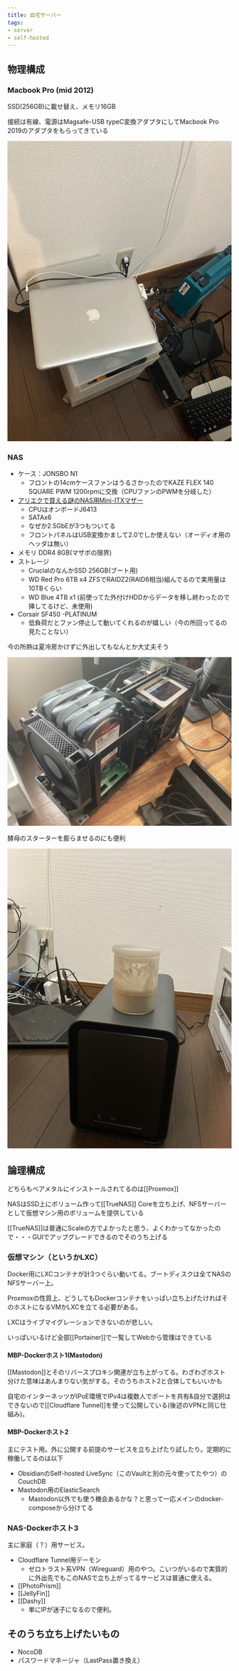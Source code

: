 ```yaml
---
title: 自宅サーバー
tags:
- server
- self-hosted
---
```


## 物理構成

### Macbook Pro (mid 2012)

SSD(256GB)に載せ替え、メモリ16GB

接続は有線、電源はMagsafe-USB typeC変換アダプタにしてMacbook Pro 2019のアダプタをもらってきている

![](img/server3.jpg)

### NAS

- ケース：JONSBO N1
	- フロントの14cmケースファンはうるさかったのでKAZE FLEX 140 SQUARE PWM 1200rpmに交換（CPUファンのPWMを分岐した）
- [アリエクで買える謎のNAS用Mini-ITXマザー](https://ja.aliexpress.com/item/1005005293008975.html)
	- CPUはオンボードJ6413
	- SATAx6
	- なぜか2.5GbEが3つもついてる
	- フロントパネルはUSB変換かまして2.0でしか使えない（オーディオ用のヘッダは無い）
- メモリ DDR4 8GB(マザボの限界)
- ストレージ
	- CrucialのなんかSSD 256GB(ブート用)
	- WD Red Pro 6TB x4 ZFSでRAIDZ2(RAID6相当)組んでるので実用量は10TBくらい
	- WD Blue 4TB x1 (前使ってた外付けHDDからデータを移し終わったので挿してるけど、未使用)
- Corsair SF450 -PLATINUM
	- 低負荷だとファン停止して動いてくれるのが嬉しい（今の所回ってるの見たことない）

今の所熱は夏冷房かけずに外出してもなんとか大丈夫そう


![](img/server1.jpg)

酵母のスターターを膨らませるのにも便利

![](img/server2.jpg)

## 論理構成

どちらもベアメタルにインストールされてるのは[[Proxmox]]

NASはSSD上にボリューム作って[[TrueNAS]] Coreを立ち上げ、NFSサーバーとして仮想マシン用のボリュームを提供している

[[TrueNAS]]は普通にScaleの方でよかったと思う、よくわかってなかったので・・・GUIでアップグレードできるのでそのうち上げる

### 仮想マシン（というかLXC）

Docker用にLXCコンテナが計3つぐらい動いてる。ブートディスクは全てNASのNFSサーバー上。

Proxmoxの性質上、どうしてもDockerコンテナをいっぱい立ち上げたければそのホストになるVMかLXCを立てる必要がある。

LXCはライブマイグレーションできないのが悲しい。

いっぱいいるけど全部[[Portainer]]で一覧してWebから管理はできている

#### MBP-Dockerホスト1(Mastodon)

[[Mastodon]]とそのリバースプロキシ関連が立ち上がってる。わざわざホスト分けた意味はあんまりない気がする。そのうちホスト2と合体してもいいかも

自宅のインターネッツがIPoE環境でIPv4は複数人でポートを共有&自分で選択はできないので[[Cloudflare Tunnel]]を使って公開している(後述のVPNと同じ仕組み)。

#### MBP-Dockerホスト2

主にテスト用。外に公開する前提のサービスを立ち上げたり試したり。定期的に稼働してるのは以下

- ObsidianのSelf-hosted LiveSync（このVaultと別の元々使ってたやつ）のCouchDB
- Mastodon用のElasticSearch
	- Mastodon以外でも使う機会あるかな？と思って一応メインのdocker-composeから分けてる

### NAS-Dockerホスト3

主に家庭（？）用サービス。

- Cloudflare Tunnel用デーモン
	- ゼロトラスト系VPN（Wireguard）用のやつ。こいつがいるので実質的に外出先でもこのNASで立ち上がってるサービスは普通に使える。
- [[PhotoPrism]]
- [[JellyFin]]
- [[Dashy]]
	- 単にIPが迷子になるので便利。


## そのうち立ち上げたいもの

- NocoDB
- パスワードマネージャ（LastPass置き換え）